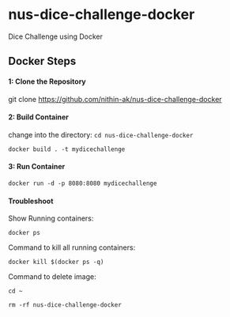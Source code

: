 # nus-dice-challenge-docker
Dice Challenge using Docker

## Docker Steps

#### 1: Clone the Repository

git clone https://github.com/nithin-ak/nus-dice-challenge-docker

#### 2: Build Container

change into the directory: 
`cd nus-dice-challenge-docker`

`docker build . -t mydicechallenge`

#### 3: Run Container

`docker run -d -p 8080:8080 mydicechallenge`

#### Troubleshoot

Show Running containers:

`docker ps`

Command to kill all running containers:

`docker kill $(docker ps -q)`

Command to delete image:

`cd ~`

`rm -rf nus-dice-challenge-docker`